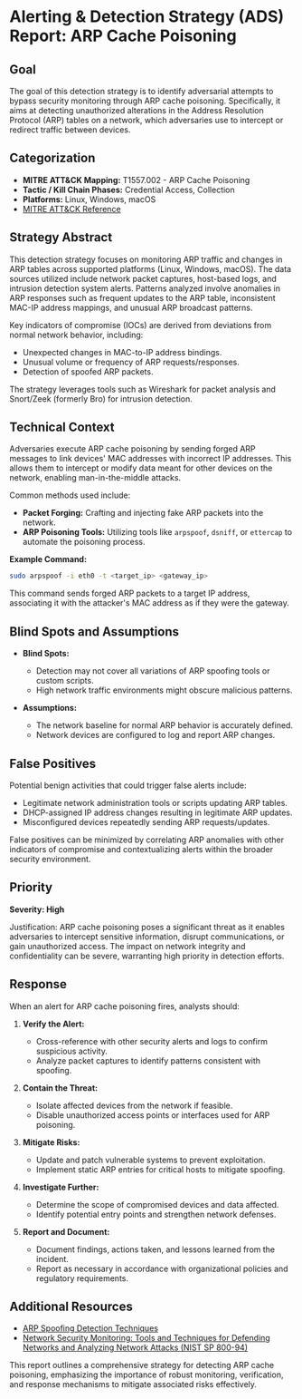 # Alerting & Detection Strategy (ADS) Report: ARP Cache Poisoning

## Goal
The goal of this detection strategy is to identify adversarial attempts to bypass security monitoring through ARP cache poisoning. Specifically, it aims at detecting unauthorized alterations in the Address Resolution Protocol (ARP) tables on a network, which adversaries use to intercept or redirect traffic between devices.

## Categorization

- **MITRE ATT&CK Mapping:** T1557.002 - ARP Cache Poisoning
- **Tactic / Kill Chain Phases:** Credential Access, Collection
- **Platforms:** Linux, Windows, macOS
- [MITRE ATT&CK Reference](https://attack.mitre.org/techniques/T1557/002)

## Strategy Abstract

This detection strategy focuses on monitoring ARP traffic and changes in ARP tables across supported platforms (Linux, Windows, macOS). The data sources utilized include network packet captures, host-based logs, and intrusion detection system alerts. Patterns analyzed involve anomalies in ARP responses such as frequent updates to the ARP table, inconsistent MAC-IP address mappings, and unusual ARP broadcast patterns.

Key indicators of compromise (IOCs) are derived from deviations from normal network behavior, including:
- Unexpected changes in MAC-to-IP address bindings.
- Unusual volume or frequency of ARP requests/responses.
- Detection of spoofed ARP packets.

The strategy leverages tools such as Wireshark for packet analysis and Snort/Zeek (formerly Bro) for intrusion detection.

## Technical Context

Adversaries execute ARP cache poisoning by sending forged ARP messages to link devices' MAC addresses with incorrect IP addresses. This allows them to intercept or modify data meant for other devices on the network, enabling man-in-the-middle attacks.

Common methods used include:
- **Packet Forging:** Crafting and injecting fake ARP packets into the network.
- **ARP Poisoning Tools:** Utilizing tools like `arpspoof`, `dsniff`, or `ettercap` to automate the poisoning process.

**Example Command:**
```bash
sudo arpspoof -i eth0 -t <target_ip> <gateway_ip>
```
This command sends forged ARP packets to a target IP address, associating it with the attacker's MAC address as if they were the gateway.

## Blind Spots and Assumptions

- **Blind Spots:**
  - Detection may not cover all variations of ARP spoofing tools or custom scripts.
  - High network traffic environments might obscure malicious patterns.
  
- **Assumptions:**
  - The network baseline for normal ARP behavior is accurately defined.
  - Network devices are configured to log and report ARP changes.

## False Positives

Potential benign activities that could trigger false alerts include:
- Legitimate network administration tools or scripts updating ARP tables.
- DHCP-assigned IP address changes resulting in legitimate ARP updates.
- Misconfigured devices repeatedly sending ARP requests/updates.

False positives can be minimized by correlating ARP anomalies with other indicators of compromise and contextualizing alerts within the broader security environment.

## Priority

**Severity: High**

Justification:
ARP cache poisoning poses a significant threat as it enables adversaries to intercept sensitive information, disrupt communications, or gain unauthorized access. The impact on network integrity and confidentiality can be severe, warranting high priority in detection efforts.

## Response

When an alert for ARP cache poisoning fires, analysts should:

1. **Verify the Alert:**
   - Cross-reference with other security alerts and logs to confirm suspicious activity.
   - Analyze packet captures to identify patterns consistent with spoofing.

2. **Contain the Threat:**
   - Isolate affected devices from the network if feasible.
   - Disable unauthorized access points or interfaces used for ARP poisoning.

3. **Mitigate Risks:**
   - Update and patch vulnerable systems to prevent exploitation.
   - Implement static ARP entries for critical hosts to mitigate spoofing.

4. **Investigate Further:**
   - Determine the scope of compromised devices and data affected.
   - Identify potential entry points and strengthen network defenses.

5. **Report and Document:**
   - Document findings, actions taken, and lessons learned from the incident.
   - Report as necessary in accordance with organizational policies and regulatory requirements.

## Additional Resources

- [ARP Spoofing Detection Techniques](https://www.sans.org/blog/arp-spoofing-detection/)
- [Network Security Monitoring: Tools and Techniques for Defending Networks and Analyzing Network Attacks (NIST SP 800-94)](https://nvlpubs.nist.gov/nistpubs/SpecialPublications/NIST.SP.800-94r2.pdf)

This report outlines a comprehensive strategy for detecting ARP cache poisoning, emphasizing the importance of robust monitoring, verification, and response mechanisms to mitigate associated risks effectively.